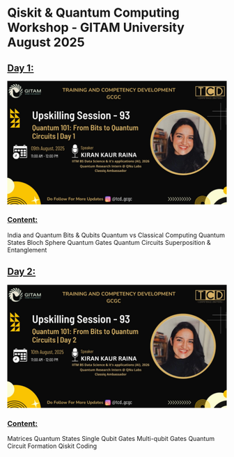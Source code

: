 # Qiskit & Quantum Computing Workshop - GITAM University August 2025


<u><b><h2>Day 1:</u></b></h2>
![image](IMG-20250804-WA0017.jpg)

<u><b><h3>Content:</u></b></h3>

India and Quantum
Bits & Qubits
Quantum vs Classical Computing
Quantum States 
Bloch Sphere
Quantum Gates 
Quantum Circuits 
Superposition & Entanglement 


<u><b><h2>Day 2:</u></b></h2>
![image](IMG-20250804-WA0016.jpg)

<u><b><h3>Content:</u></b></h3>
Matrices
Quantum States
Single Qubit Gates
Multi-qubit Gates
Quantum Circuit Formation
Qiskit Coding

